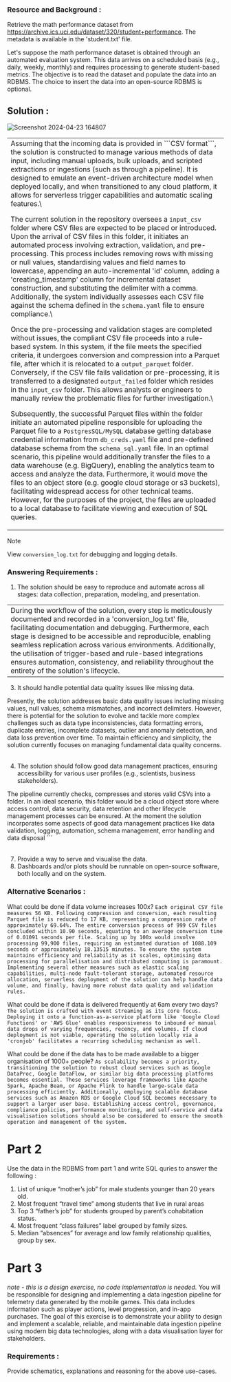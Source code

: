 ### Resource and Background :
Retrieve the math performance dataset from https://archive.ics.uci.edu/dataset/320/student+performance. The metadata is available in the 'student.txt' file.

Let's suppose the math performance dataset is obtained through an automated evaluation system. This data arrives on a scheduled basis (e.g., daily, weekly, monthly) and requires processing to generate student-based metrics. The objective is to read the dataset and populate the data into an RDBMS. The choice to insert the data into an open-source RDBMS is optional.

## Solution :
![Screenshot 2024-04-23 164807](https://github.com/amyth-singh/justplay-infra-pipeline-development/assets/78929302/c29b0023-11fb-48e8-9b4c-a69591ad16c3)

<table><tr><td>
Assuming that the incoming data is provided in ```CSV format```, the solution is constructed to manage various methods of data input, including manual uploads, bulk uploads, and scripted extractions or ingestions (such as through a pipeline). It is designed to emulate an event-driven architecture model when deployed locally, and when transitioned to any cloud platform, it allows for serverless trigger capabilities and automatic scaling features.\
  
The current solution in the repository oversees a ```input_csv``` folder where CSV files are expected to be placed or introduced. Upon the arrival of CSV files in this folder, it initiates an automated process involving extraction, validation, and pre-processing. This process includes removing rows with missing or null values, standardising values and field names to lowercase, appending an auto-incremental 'id' column, adding a 'creating_timestamp' column for incremental dataset construction, and substituting the delimiter with a comma. Additionally, the system individually assesses each CSV file against the schema defined in the ```schema.yaml``` file to ensure compliance.\

Once the pre-processing and validation stages are completed without issues, the compliant CSV file proceeds into a rule-based system. In this system, if the file meets the specified criteria, it undergoes conversion and compression into a Parquet file, after which it is relocated to a ```output_parquet``` folder. Conversely, if the CSV file fails validation or pre-processing, it is transferred to a designated ```output_failed``` folder which resides in the ```input_csv``` folder. This allows analysts or engineers to manually review the problematic files for further investigation.\

Subsequently, the successful Parquet files within the folder initiate an automated pipeline responsible for uploading the Parquet file to a ```PostgresSQL/MySQL``` database getting database credential information from ```db_creds.yaml``` file and pre-defined database schema from the ```schema_sql.yaml``` file. In an optimal scenario, this pipeline would additionally transfer the files to a data warehouse (e.g. BigQuery), enabling the analytics team to access and analyze the data. Furthermore, it would move the files to an object store (e.g. google cloud storage or s3 buckets), facilitating widespread access for other technical teams. However, for the purposes of the project, the files are uploaded to a local database to facilitate viewing and execution of SQL queries.
</td></tr></table>

> [!NOTE]
> View ```conversion_log.txt``` for debugging and logging details.

### Answering Requirements :
1. The solution should be easy to reproduce and automate across all stages: data collection, preparation, modeling, and presentation.
<table><tr><td>
During the workflow of the solution, every step is meticulously documented and recorded in a 'conversion_log.txt' file, facilitating documentation and debugging. Furthermore, each stage is designed to be accessible and reproducible, enabling seamless replication across various environments. Additionally, the utilisation of trigger-based and rule-based integrations ensures automation, consistency, and reliability throughout the entirety of the solution's lifecycle.
</td></tr></table>

3. It should handle potential data quality issues like missing data.
<td><tr><table>
Presently, the solution addresses basic data quality issues including missing values, null values, schema mismatches, and incorrect delimiters. However, there is potential for the solution to evolve and tackle more complex challenges such as data type inconsistencies, data formatting errors, duplicate entries, incomplete datasets, outlier and anomaly detection, and data loss prevention over time. To maintain efficiency and simplicity, the solution currently focuses on managing fundamental data quality concerns.
</td></tr></table>

4. The solution should follow good data management practices, ensuring accessibility for various user profiles (e.g., scientists, business stakeholders).
<td><tr><table>
The pipeline currently checks, compresses and stores valid CSVs into a folder. In an ideal scenario, this folder would be a cloud object store where access control, data security, data retention and other lifecycle management processes can be ensured. At the moment the solution incorporates some aspects of good data management practices like data validation, logging, automation, schema management, error handling and data disposal ```
</td></tr></table>
  
7. Provide a way to serve and visualise the data. 
8. Dashboards and/or plots should be runnable on open-source software, both locally and on the system.

### Alternative Scenarios :
What could be done if data volume increases 100x?
```Each original CSV file measures 56 KB. Following compression and conversion, each resulting Parquet file is reduced to 17 KB, representing a compression rate of approximately 69.64%. The entire conversion process of 999 CSV files concluded within 10.90 seconds, equating to an average conversion time of 0.01091 seconds per file. Scaling up by 100x would involve processing 99,900 files, requiring an estimated duration of 1088.109 seconds or approximately 18.13515 minutes. To ensure the system maintains efficiency and reliability as it scales, optimising data processing for parallelisation and distributed computing is paramount. Implementing several other measures such as elastic scaling capabilities, multi-node fault-tolerant storage, automated resource allocation, serverless deployment of the solution can help handle data volume, and finally, having more robust data quality and validation rules.```

What could be done if data is delivered frequently at 6am every two days?
```The solution is crafted with event streaming as its core focus. Deploying it onto a function-as-a-service platform like 'Google Cloud Functions' or 'AWS Glue' enables responsiveness to inbound or manual data drops of varying frequencies, recency, and volumes. If cloud deployment is not viable, operating the solution locally via a 'cronjob' facilitates a recurring scheduling mechanism as well.```

What could be done if the data has to be made available to a bigger organisation of 1000+ people?
```As scalability becomes a priority, transitioning the solution to robust cloud services such as Google DataProc, Google DataFlow, or similar big data processing platforms becomes essential. These services leverage frameworks like Apache Spark, Apache Beam, or Apache Flink to handle large-scale data processing efficiently. Additionally, employing scalable database services such as Amazon RDS or Google Cloud SQL becomes necessary to support a larger user base. Establishing access control, governance, compliance policies, performance monitoring, and self-service and data visualisation solutions should also be considered to ensure the smooth operation and management of the system.```

# Part 2
Use the data in the RDBMS from part 1 and write SQL quries to answer the following :

1. List of unique “mother’s job” for male students younger than 20 years old.
2. Most frequent “travel time” among students that live in rural areas
3. Top 3 “father’s job” for students grouped by parent’s cohabitation status.
4. Most frequent “class failures” label grouped by family sizes.
5. Median “absences” for average and low family relationship qualities, group by sex.

# Part 3
_note - this is a design exercise, no code implementation is needed._
You will be responsible for designing and implementing a data ingestion pipeline for telemetry data generated by the mobile games. This data includes information such as player actions, level progression, and in-app purchases.
The goal of this exercise is to demonstrate your ability to design and implement a scalable, reliable, and maintainable data ingestion pipeline using modern big data technologies, along with a data visualisation layer for stakeholders.

### Requirements :
Provide schematics, explanations and reasoning for the above use-cases.
